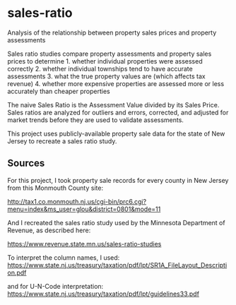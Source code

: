 # sales-ratio
 Analysis of the relationship between property sales prices and property assessments

Sales ratio studies compare property assessments and property sales prices to determine
	1. whether individual properties were assessed correctly
	2. whether individual townships tend to have accurate assessments
	3. what the true property values are (which affects tax revenue)
	4. whether more expensive properties are assessed more or less accurately than cheaper properties

The naive Sales Ratio is the Assessment Value divided by its Sales Price. Sales ratios are analyzed for outliers and errors, corrected, and adjusted for market trends before they are used to validate assessments.

This project uses publicly-available property sale data for the state of New Jersey to recreate a sales ratio study.

## Sources

For this project, I took property sale records for every county in New Jersey from this Monmouth County site:

http://tax1.co.monmouth.nj.us/cgi-bin/prc6.cgi?menu=index&ms_user=glou&district=0801&mode=11

And I recreated the sales ratio study used by the Minnesota Department of Revenue, as described here:

https://www.revenue.state.mn.us/sales-ratio-studies

To interpret the column names, I used: https://www.state.nj.us/treasury/taxation/pdf/lpt/SR1A_FileLayout_Description.pdf

and for U-N-Code interpretation: https://www.state.nj.us/treasury/taxation/pdf/lpt/guidelines33.pdf


